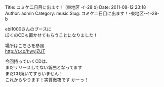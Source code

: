 Title: コミケ二日目に出ます！ (東地区 イ-28 b)
Date: 2011-08-12 23:18
Author: admin
Category: music
Slug: コミケ二日目に出ます！-東地区-イ-28-b

ebi1000さんのブースに  
ぼくのCDも置かせてもらうことになりました！

場所はこちらを参照  
http://t.co/hwyjZUT

今回持っていくCDは、  
まだリリースしてない新曲となってます  
まだCD焼いてすらいません！  
これからやります！実質徹夜です かーっ！
